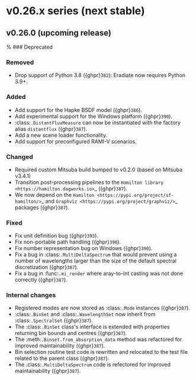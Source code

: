 # v0.26.x series (next stable)

## v0.26.0 (upcoming release)

% ### Deprecated

### Removed

* Drop support of Python 3.8 ({ghpr}̀`382`): Eradiate now requires Python 3.9+.

### Added

* Add support for the Hapke BSDF model ({ghpr}`386`).
* Add experimental support for the Windows platform ({ghpr}`390`).
* :class:`.DistantFluxMeasure` can now be instantiated with the factory alias
  ``distantflux`` ({ghpr}`387`).
* Add a new scene loader functionality.
* Add support for preconfigured RAMI-V scenarios.

### Changed

* Required custom Mitsuba build bumped to v0.2.0 (based on Mitsuba v3.4.1)
* Transition post-processing pipelines to the
  `Hamilton library <https://hamilton.dagworks.io>`_ ({ghpr}`387`).
* We now depend on the `Hamilton <https://pypi.org/project/sf-hamilton/>`_ and
  `Graphviz <https://pypi.org/project/graphviz/>`_ packages ({ghpr}`387`).

### Fixed

* Fix unit definition bug ({ghpr}`393`).
* Fix non-portable path handling ({ghpr}`390`).
* Fix number representation bug on Windows ({ghpr}`390`).
* Fix a bug in :class:`.MultiDeltaSpectrum` that would prevent using a number
  of wavelengths larger than the size of the default spectral discretization
  ({ghpr}`387`).
* Fix a bug in :func:`.mi_render` where aray-to-int casting was not done
  correctly ({ghpr}`387`).

### Internal changes

* Registered modes are now stored as :class:`.Mode` instances ({ghpr}`387`).
* :class:`.BinSet` and :class:`.WavelengthSet` now inherit from
  :class:`.SpectralSet` ({ghpr}`387`).
* The :class:`.BinSet` class's interface is extended with properties returning
  bin bounds and centres ({ghpr}`387`).
* The :meth:`.Binset.from_absorption_data` method was refactored for improved
  maintainability ({ghpr}`387`).
* Bin selection routine test code is rewritten and relocated to the test file
  related to the parent class ({ghpr}`387`).
* The :class:`.MultiDeltaSpectrum` code is refectored for improved
  maintainability ({ghpr}`387`).
